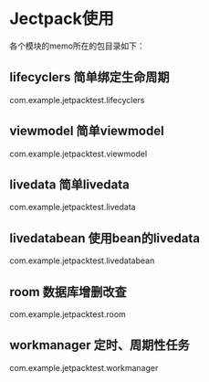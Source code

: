 # Jectpack使用
各个模块的memo所在的包目录如下：

## lifecyclers 简单绑定生命周期
com.example.jetpacktest.lifecyclers
## viewmodel 简单viewmodel
com.example.jetpacktest.viewmodel
## livedata 简单livedata
com.example.jetpacktest.livedata
## livedatabean 使用bean的livedata
com.example.jetpacktest.livedatabean

## room 数据库增删改查
com.example.jetpacktest.room
## workmanager 定时、周期性任务
com.example.jetpacktest.workmanager